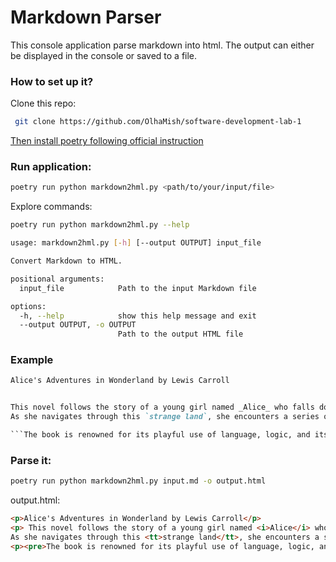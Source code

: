 # Markdown Parser


This console application parse markdown into html.
The output can either be displayed in the console or saved to a file.

### How to set up it?

Clone this repo:

```bash
 git clone https://github.com/OlhaMish/software-development-lab-1 
 ```

[Then install poetry following official instruction](https://python-poetry.org/docs/) 


### Run application:

```bash
poetry run python markdown2hml.py <path/to/your/input/file> 
```

Explore commands:

```bash
poetry run python markdown2hml.py --help
```

```bash
usage: markdown2hml.py [-h] [--output OUTPUT] input_file

Convert Markdown to HTML.

positional arguments:
  input_file            Path to the input Markdown file

options:
  -h, --help            show this help message and exit
  --output OUTPUT, -o OUTPUT
                        Path to the output HTML file
```


### Example

```markdown
Alice's Adventures in Wonderland by Lewis Carroll


This novel follows the story of a young girl named _Alice_ who falls down a rabbit hole into a **fantastical world full of peculiar creatures** and bizarre experiences. 
As she navigates through this `strange land`, she encounters a series of nonsensical events, including a tea party with a _Mad Hatter_, a pool of tears, and a trial over stolen tarts. 

```The book is renowned for its playful use of language, logic, and its **exploration** of the boundaries of reality.```
```

### Parse it:

```bash
poetry run python markdown2hml.py input.md -o output.html 
```


output.html:

```html
<p>Alice's Adventures in Wonderland by Lewis Carroll</p>
<p> This novel follows the story of a young girl named <i>Alice</i> who falls down a rabbit hole into a <b>fantastical world full of peculiar creatures</b> and bizarre experiences. 
As she navigates through this <tt>strange land</tt>, she encounters a series of nonsensical events, including a tea party with a <i>Mad Hatter</i>, a pool of tears, and a trial over stolen tarts.</p>
<p><pre>The book is renowned for its playful use of language, logic, and its **exploration** of the boundaries of reality.</pre></p>
```